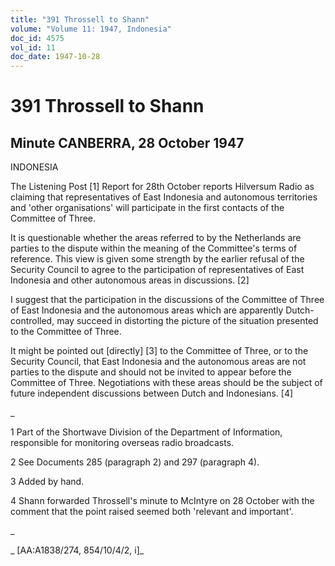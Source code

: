 ```yaml
---
title: "391 Throssell to Shann"
volume: "Volume 11: 1947, Indonesia"
doc_id: 4575
vol_id: 11
doc_date: 1947-10-28
---
```


# 391 Throssell to Shann

## Minute CANBERRA, 28 October 1947

INDONESIA

The Listening Post [1] Report for 28th October reports Hilversum Radio as claiming that representatives of East Indonesia and autonomous territories and 'other organisations' will participate in the first contacts of the Committee of Three.

It is questionable whether the areas referred to by the Netherlands are parties to the dispute within the meaning of the Committee's terms of reference. This view is given some strength by the earlier refusal of the Security Council to agree to the participation of representatives of East Indonesia and other autonomous areas in discussions. [2]

I suggest that the participation in the discussions of the Committee of Three of East Indonesia and the autonomous areas which are apparently Dutch-controlled, may succeed in distorting the picture of the situation presented to the Committee of Three.

It might be pointed out [directly] [3] to the Committee of Three, or to the Security Council, that East Indonesia and the autonomous areas are not parties to the dispute and should not be invited to appear before the Committee of Three. Negotiations with these areas should be the subject of future independent discussions between Dutch and Indonesians. [4]

_

1 Part of the Shortwave Division of the Department of Information, responsible for monitoring overseas radio broadcasts.

2 See Documents 285 (paragraph 2) and 297 (paragraph 4).

3 Added by hand.

4 Shann forwarded Throssell's minute to McIntyre on 28 October with the comment that the point raised seemed both 'relevant and important'.

_

_ [AA:A1838/274, 854/10/4/2, i]_
